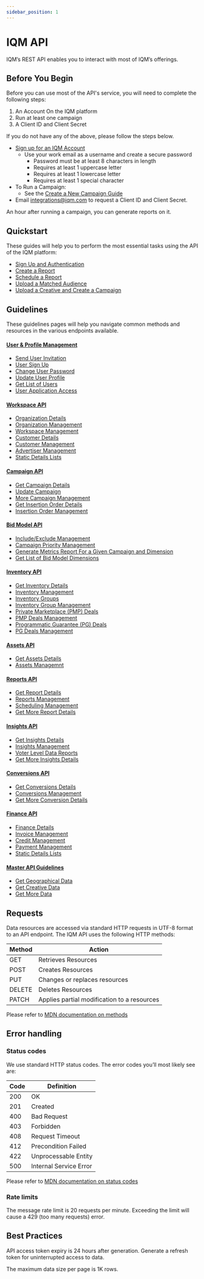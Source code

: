 ```yaml
---
sidebar_position: 1
---
```


# IQM API

IQM’s REST API enables you to interact with most of IQM’s offerings.

## Before You Begin

Before you can use most of the API's service, you will need to complete the following steps:

1. An Account On the IQM platform
2. Run at least one campaign
3. A Client ID and Client Secret

If you do not have any of the above,  please follow the steps below.

* [Sign up for an IQM Account](https://app.iqm.com/#/signup)
  * Use your work email as a username and create a secure password
    * Password must be at least 8 characters in length
    * Requires at least 1 uppercase letter
    * Requires at least 1 lowercase letter
    * Requires at least 1 special character
* To Run a Campaign:
  * See the [Create a New Campaign Guide](https://help.iqm.com/en/articles/5651476-create-a-new-campaign)
* Email [integrations@iqm.com](mailto:integrations@iqm.com) to request a Client ID and Client Secret.

An hour after running a campaign, you can generate reports on it.

## Quickstart

These guides will help you to perform the most essential tasks using the API of the IQM platform:

* [Sign Up and Authentication](/docs/Quickstart%20Guides/Authentication-Quickstart-Guide.md)
* [Create a Report](/docs/Quickstart%20Guides/Reporting-API-Quickstart-Guide.md)
* [Schedule a Report](/docs/Quickstart%20Guides/Schedule-Report-API-Quickstart-Guide.md)
* [Upload a Matched Audience](/docs/Quickstart%20Guides/Matched-Audience-Upload-API-Quickstart-Guide.md)
* [Upload a Creative and Create a Campaign](/docs/Quickstart%20Guides/Upload-Creative-and-Create-a-Campaign-API-Quickstart-Guide.md)

## Guidelines

These guidelines pages will help you navigate common methods and resources in the various endpoints available.


#### [User & Profile Management](/docs/Guidelines/User-Profile-Guidelines.md)

* [Send User Invitation](/docs/Guidelines/User-Profile-Guidelines.md#send-user-invitation)
* [User Sign Up](/docs/Guidelines/User-Profile-Guidelines.md#user-sign-up)
* [Change User Password](/docs/Guidelines/User-Profile-Guidelines.md#change-password)
* [Update User Profile](/docs/Guidelines/User-Profile-Guidelines.md#update-user-profile)
* [Get List of Users](/docs/Guidelines/User-Profile-Guidelines.md#get-list-of-users)
* [User Application Access](/docs/Guidelines/User-Profile-Guidelines.md#user-app-access-list)

#### [Workspace API](/docs/Guidelines/Workspace-Guidelines.md)
* [Organization Details](/docs/Guidelines/Workspace-Guidelines.md#organization-details)
* [Organization Management](/docs/Guidelines/Workspace-Guidelines.md#organization-management)
* [Workspace Management](/docs/Guidelines/Workspace-Guidelines.md#workspace-management)
* [Customer Details](/docs/Guidelines/Workspace-Guidelines.md#customer-details)
* [Customer Management](/docs/Guidelines/Workspace-Guidelines.md#customer-details)
* [Advertiser Management](/docs/Guidelines/Workspace-Guidelines.md#advertiser-management)
* [Static Details Lists](/docs/Guidelines/Workspace-Guidelines.md#static-details-lists)

#### [Campaign API](/docs/Guidelines/Campaign-API-Guidelines.md)

* [Get Campaign Details](/docs/Guidelines/Campaign-API-Guidelines.md#get-campaign-details)
* [Update Campaign](/docs/Guidelines/Campaign-API-Guidelines.md#update-campaign)
* [More Campaign Management](/docs/Guidelines/Campaign-API-Guidelines.md#more-campaign-management)
* [Get Insertion Order Details](/docs/Guidelines/Campaign-API-Guidelines.md#get-insertion-order-details)
* [Insertion Order Management](/docs/Guidelines/Campaign-API-Guidelines.md#insertion-order-management)

#### [Bid Model API](/docs/Guidelines/Bid-Model-API-Guidelines.md)

* [Include/Exclude Management](/docs/Guidelines/Bid-Model-API-Guidelines.md#includeexclude-management)
* [Campaign Priority Management](/docs/Guidelines/Bid-Model-API-Guidelines.md#campaign-priority-management)
* [Generate Metrics Report For a Given Campaign and Dimension](/docs/Guidelines/Bid-Model-API-Guidelines.md#get-metrics-report-for-a-given-campaign-and-dimension)
* [Get List of Bid Model Dimensions](/docs/Guidelines/Bid-Model-API-Guidelines.md#get-list-of-bid-model-dimensions)

#### [Inventory API](/docs/Guidelines/Inventory-API-Guide.md)
* [Get Inventory Details](/docs/Guidelines/Inventory-API-Guide.md#get-inventory-details)
* [Inventory Management](/docs/Guidelines/Inventory-API-Guide.md#inventory-management)
* [Inventory Groups](/docs/Guidelines/Inventory-API-Guide.md#inventory-groups)
* [Inventory Group Management](/docs/Guidelines/Inventory-API-Guide.md#inventory-group-management)
* [Private Marketplace (PMP) Deals](/docs/Guidelines/Inventory-API-Guide.md#private-marketplace-pmp-deals-details)
* [PMP Deals Management](/docs/Guidelines/Inventory-API-Guide.md#pmp-management)
* [Programmatic Guarantee (PG) Deals](/docs/Guidelines/Inventory-API-Guide.md#programmatic-guarantee-pg-deals-details)
* [PG Deals Management](/docs/Guidelines/Inventory-API-Guide.md#pg-management)

#### [Assets API](/docs/Guidelines/Assets-API-Guidelines.md)
* [Get Assets Details](/docs/Guidelines/Assets-API-Guidelines.md#get-assets-details)
* [Assets Managemnt](/docs/Guidelines/Assets-API-Guidelines.md#assets-management)

#### [Reports API](/docs/Guidelines/Reports-API-Guidelines.md)
* [Get Report Details](/docs/Guidelines/Reports-API-Guidelines.md#get-reports-details)
* [Reports Management](/docs/Guidelines/Reports-API-Guidelines.md#reports-management)
* [Scheduling Management](/docs/Guidelines/Reports-API-Guidelines.md#scheduling-management)
* [Get More Report Details](/docs/Guidelines/Reports-API-Guidelines.md#get-more-report-details)

#### [Insights API](/docs/Guidelines/Insights-API-Guidelines.md)
* [Get Insights Details](/docs/Guidelines/Insights-API-Guidelines.md#get-insights-details)
* [Insights Management](/docs/Guidelines/Insights-API-Guidelines.md#insights-management)
* [Voter Level Data Reports](/docs/Guidelines/Insights-API-Guidelines.md#voter-level-data-reports)
* [Get More Insights Details](/docs/Guidelines/Insights-API-Guidelines.md#get-more-insights-details)


#### [Conversions API](/docs/Guidelines/Conversion-API-Guidelines.md)
* [Get Conversions Details](/docs/Guidelines/Conversion-API-Guidelines.md#get-conversion-details)
* [Conversions Management](/docs/Guidelines/Conversion-API-Guidelines.md#conversions-management)
* [Get More Conversion Details](/docs/Guidelines/Conversion-API-Guidelines.md#get-more-conversion-details)

#### [Finance API](/docs/Guidelines/Finance-Guidelines.md)
* [Finance Details](/docs/Guidelines/Finance-Guidelines.md#finance-details)
* [Invoice Management](/docs/Guidelines/Finance-Guidelines.md#invoice-management)
* [Credit Management](/docs/Guidelines/Finance-Guidelines.md#credit-management)
* [Payment Management](/docs/Guidelines/Finance-Guidelines.md#payment-management)
* [Static Details Lists](/docs/Guidelines/Finance-Guidelines.md#static-details-lists)


#### [Master API Guidelines](/docs/Guidelines/Master-API-Guidelines.md)
* [Get Geographical Data](/docs/Guidelines/Master-API-Guidelines.md#get-geographical-data)
* [Get Creative Data](/docs/Guidelines/Master-API-Guidelines.md#get-creative-data)
* [Get More Data](/docs/Guidelines/Master-API-Guidelines.md#get-more-data)



## Requests

Data resources are accessed via standard HTTP requests in UTF-8 format to an API endpoint. The IQM API uses the following HTTP methods:

| Method | Action |
|---|---|
| <span class="badge badge--primary">GET</span> | Retrieves Resources |
| <span class="badge badge--success">POST</span> | Creates Resources |
| <span class="badge badge--warning">PUT</span> | Changes or replaces resources |
| <span class="badge badge--danger">DELETE</span> | Deletes Resources |
| <span class="badge badge--info">PATCH</span> | Applies partial modification to a resources |

Please refer to [MDN documentation on methods](https://developer.mozilla.org/en-US/docs/Web/HTTP/Methods)

## Error handling

### Status codes

We use standard HTTP status codes. The error codes you’ll most likely see are:

| Code | Definition |
| ---  |--- |
| 200 | OK |
| 201 | Created |
| 400 | Bad Request |
| 403 | Forbidden |
| 408 | Request Timeout |
| 412 | Precondition Failed |
| 422 | Unprocessable Entity |
| 500 | Internal Service Error|

Please refer to [MDN documentation on status codes](https://developer.mozilla.org/en-US/docs/Web/HTTP/Status)

### Rate limits

The message rate limit is 20 requests per minute. Exceeding the limit will cause a 429 (too many requests) error.

## Best Practices

API access token expiry is 24 hours after generation. Generate a refresh token for uninterrupted access to data.

The maximum data size per page is 1K rows.

